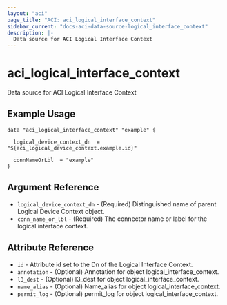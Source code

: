 ```yaml
---
layout: "aci"
page_title: "ACI: aci_logical_interface_context"
sidebar_current: "docs-aci-data-source-logical_interface_context"
description: |-
  Data source for ACI Logical Interface Context
---
```


# aci_logical_interface_context

Data source for ACI Logical Interface Context

## Example Usage

```hcl
data "aci_logical_interface_context" "example" {

  logical_device_context_dn  = "${aci_logical_device_context.example.id}"

  connNameOrLbl  = "example"
}
```

## Argument Reference

- `logical_device_context_dn` - (Required) Distinguished name of parent Logical Device Context object.
- `conn_name_or_lbl` - (Required) The connector name or label for the logical interface context.

## Attribute Reference

- `id` - Attribute id set to the Dn of the Logical Interface Context.
- `annotation` - (Optional) Annotation for object logical_interface_context.
- `l3_dest` - (Optional) l3_dest for object logical_interface_context.
- `name_alias` - (Optional) Name_alias for object logical_interface_context.
- `permit_log` - (Optional) permit_log for object logical_interface_context.
